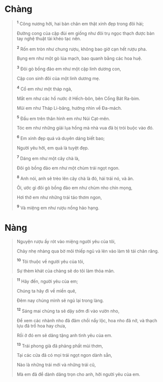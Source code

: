 # Chàng

> <sup><b>1</b></sup> Công nương hỡi, hai bàn chân em thật xinh đẹp trong đôi hài;
> 
> Ðường cong của cặp đùi em giống như đôi trụ ngọc thạch được bàn tay nghệ thuật tài khéo tạc nên.
> 
> <sup><b>2</b></sup> Rốn em tròn như chung rượu, không bao giờ cạn hết rượu pha.
> 
> Bụng em như một gò lúa mạch, bao quanh bằng các hoa huệ.
> 
> <sup><b>3</b></sup> Ðôi gò bồng đảo em như một cặp linh dương con,
> 
> Cặp con sinh đôi của một linh dương mẹ.
> 
> <sup><b>4</b></sup> Cổ em như một tháp ngà,
> 
> Mắt em như các hồ nước ở Hếch-bôn, bên Cổng Bát Ra-bim.
> 
> Mũi em như Tháp Li-băng, hướng nhìn về Ða-mách.
> 
> <sup><b>5</b></sup> Ðầu em trên thân hình em như Núi Cạt-mên.
> 
> Tóc em như những giải lụa hồng mà nhà vua đã bị trói buộc vào đó.
> 
> <sup><b>6</b></sup> Em xinh đẹp quá và duyên dáng biết bao;
> 
> Người yêu hỡi, em quả là tuyệt đẹp.
> 
> <sup><b>7</b></sup> Dáng em như một cây chà là,
> 
> Ðôi gò bồng đảo em như một chùm trái ngọt ngon.
> 
> <sup><b>8</b></sup> Anh nói, anh sẽ trèo lên cây chà là đó, hái trái nó, và ăn.
> 
> Ôi, ước gì đôi gò bồng đảo em như chùm nho chín mọng,
> 
> Hơi thở em như những trái táo thơm ngon,
> 
> <sup><b>9</b></sup> Và miệng em như rượu nồng hảo hạng.
>


# Nàng

> Nguyện rượu ấy rót vào miệng người yêu của tôi,
> 
> Chảy nhẹ nhàng qua bờ môi thiếp ngủ và lẻn vào làm tê tái chân răng.
> 
> <sup><b>10</b></sup> Tôi thuộc về người yêu của tôi,
> 
> Sự thèm khát của chàng sẽ do tôi làm thỏa mãn.
>


> <sup><b>11</b></sup> Hãy đến, người yêu của em;
> 
> Chúng ta hãy đi về miền quê,
> 
> Ðêm nay chúng mình sẽ ngủ lại trong làng.
> 
> <sup><b>12</b></sup> Sáng mai chúng ta sẽ dậy sớm đi vào vườn nho,
> 
> Ðể xem các nhành nho đã đâm chồi nẩy lộc, hoa nho đã nở, và thạch lựu đã trổ hoa hay chưa,
> 
> Rồi ở đó em sẽ dâng tặng anh tình yêu của em.
> 
> <sup><b>13</b></sup> Trái phong già đã phảng phất mùi thơm,
> 
> Tại các cửa đã có mọi trái ngọt ngon dành sẵn,
> 
> Nào là những trái mới và những trái cũ,
> 
> Mà em đã để dành dâng trọn cho anh, hỡi người yêu của em.
>